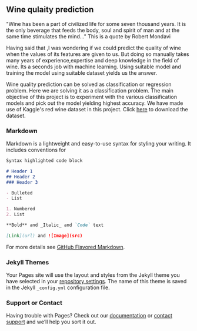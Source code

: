 ## Wine qulaity prediction


"Wine has been a part of civilized life for some seven thousand years. It is the only beverage that feeds the body, soul and spirit of man and at the same time stimulates the mind..." 
This is a quote by Robert Mondavi

Having said that ,I was wondering if we could predict the quality of wine when the values of its features are given to us. But doing so manually takes many years of experience,expertise and deep knowledge in the field of wine. Its a seconds job with machine learning. Using suitable model and training the model using suitable dataset yields us the answer.

Wine quality prediction can be solved as classification or regression problem. Here we are solving it as a classification problem. The main objective of this project is to experiment with the various classification models and pick out the model yielding highest accuracy. We have made use of Kaggle's red wine dataset in this project. Click [here](https://github.com/Panchami28/Wine-quality-prediction/blob/master/datasets_4458_8204_winequality-red.csv) to download the dataset.


### Markdown

Markdown is a lightweight and easy-to-use syntax for styling your writing. It includes conventions for

```markdown
Syntax highlighted code block

# Header 1
## Header 2
### Header 3

- Bulleted
- List

1. Numbered
2. List

**Bold** and _Italic_ and `Code` text

[Link](url) and ![Image](src)
```

For more details see [GitHub Flavored Markdown](https://guides.github.com/features/mastering-markdown/).

### Jekyll Themes

Your Pages site will use the layout and styles from the Jekyll theme you have selected in your [repository settings](https://github.com/Panchami28/Wine-quality-prediction/settings). The name of this theme is saved in the Jekyll `_config.yml` configuration file.

### Support or Contact

Having trouble with Pages? Check out our [documentation](https://help.github.com/categories/github-pages-basics/) or [contact support](https://github.com/contact) and we’ll help you sort it out.
